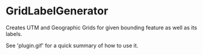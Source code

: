 # GridLabelGenerator
Creates UTM and Geographic Grids for given bounding feature as well as its labels.

See 'plugin.gif' for a quick summary of how to use it.

